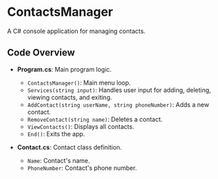 # ContactsManager

A C# console application for managing contacts.

## Code Overview

- **Program.cs**: Main program logic.
  - `ContactsManager()`: Main menu loop.
  - `Services(string input)`: Handles user input for adding, deleting, viewing contacts, and exiting.
  - `AddContact(string userName, string phoneNumber)`: Adds a new contact.
  - `RemoveContact(string name)`: Deletes a contact.
  - `ViewContacts()`: Displays all contacts.
  - `End()`: Exits the app.

- **Contact.cs**: Contact class definition.
  - `Name`: Contact's name.
  - `PhoneNumber`: Contact's phone number.



